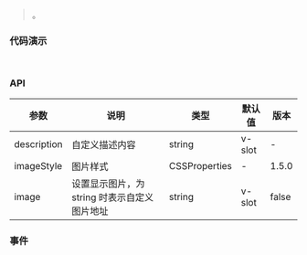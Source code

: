 #   

>  。


###  代码演示

```
 
```

### API
参数|说明|类型|默认值|版本
--|--|--|--|--
description|自定义描述内容|string | v-slot|-|
imageStyle|图片样式|CSSProperties|-|1.5.0
image|设置显示图片，为 string 时表示自定义图片地址|string | v-slot|false|
 


### 事件

 


